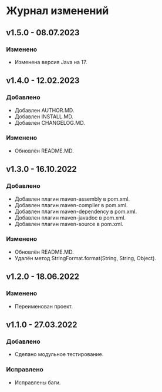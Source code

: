 # Журнал изменений
## v1.5.0 - 08.07.2023
### Изменено
* Изменена версия Java на 17.

## v1.4.0 - 12.02.2023
### Добавлено
* Добавлен AUTHOR.MD.
* Добавлен INSTALL.MD.
* Добавлен CHANGELOG.MD.

### Изменено
* Обновлён README.MD.

## v1.3.0 - 16.10.2022
### Добавлено
* Добавлен плагин maven-assembly в pom.xml.
* Добавлен плагин maven-compiler в pom.xml.
* Добавлен плагин maven-dependency в pom.xml.
* Добавлен плагин maven-javadoc в pom.xml.
* Добавлен плагин maven-source в pom.xml.

### Изменено
* Обновлён README.MD.
* Удалён метод StringFormat.format(String, String, Object).

## v1.2.0 - 18.06.2022
### Изменено
* Переименован проект.

## v1.1.0 - 27.03.2022
### Добавлено
* Сделано модульное тестирование.

### Исправлено
* Исправлены баги.
